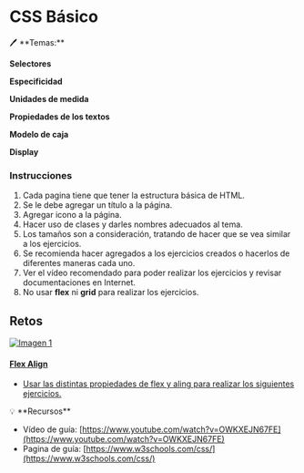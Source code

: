 # CSS Básico

<!-- -- TODO: firts section -->
<section class="mark-flex-2">

<aside>
🖊️ **Temas:**

**Selectores**

**Especificidad** 

**Unidades de medida**

**Propiedades de los textos**

**Modelo de caja** 

**Display**

</aside>

<div>

### Instrucciones

1. Cada pagina tiene que tener la estructura básica de HTML.
2. Se le debe agregar un título a la página.
3. Agregar icono a la página.
4. Hacer uso de clases y darles nombres adecuados al tema.
5. Los tamaños son a consideración, tratando de hacer que se vea similar a los ejercicios.
6. Se recomienda hacer agregados a los ejercicios creados o hacerlos de diferentes maneras cada uno.
7. Ver el vídeo recomendado para poder realizar los ejercicios y revisar documentaciones en Internet. 
8. No usar **flex** ni **grid** para realizar los ejercicios. 

</div>
</section>
<!-- -- TODO END: firts section -->

## Retos

<!-- -- TODO: Challenges -->
<div class="challenges">

<!-- ------------------------------------------------------------------------------- -->
<a href="./tests/03__Css_Avanzado/flex_2.html" target="_blank">

![Imagen 1](https://res.cloudinary.com/danielhdz/image/upload/v1664897587/Acti/flex2_jbhf0d.png)

#### Flex Align

- Usar las distintas propiedades de flex y aling para realizar los siguientes ejercicios.

</a>
<!-- ------------------------------------------------------------------------------- -->

</div>

<aside>
💡 **Recursos**

- Vídeo de guía: [https://www.youtube.com/watch?v=OWKXEJN67FE](https://www.youtube.com/watch?v=OWKXEJN67FE)
- Pagina de guía: [https://www.w3schools.com/css/](https://www.w3schools.com/css/)

</aside>